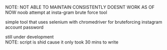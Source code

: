 NOTE: NOT ABLE TO MAINTAIN CONSISTENTLY DOESNT WORK AS OF NOW
noob attempt at
insta-gram brute force tool

simple tool that uses selenium with chromedriver for bruteforcing instagram account password

still under development 
<br/>
NOTE: script is shid cause it only took 30 mins to write
